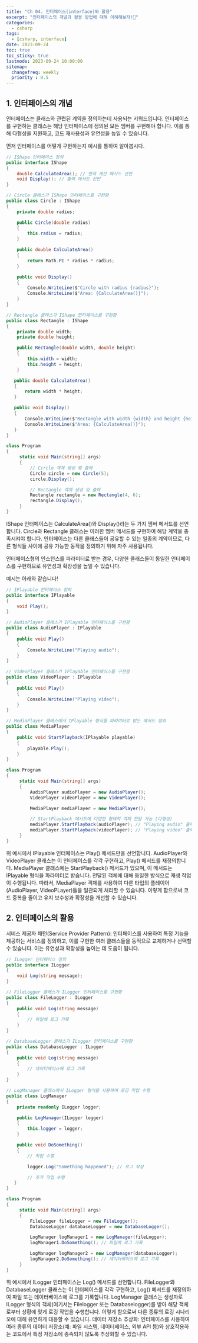 ```yaml
---
title: "Ch 04. 인터페이스(interface)와 활용"
excerpt: "인터페이스의 개념과 활용 방법에 대해 이해해보자!🐣"
categories: 
  - csharp
tags:
  - [csharp, interface]
date: 2023-09-24
toc: true
toc_sticky: true
lastmode: 2023-09-24 10:00:00
sitemap:
  changefreq: weekly
  priority : 0.5
---
```

## 1. 인터페이스의 개념
인터페이스는 클래스와 관련된 계약을 정의하는데 사용되는 키워드입니다. 인터페이스를 구현하는 클래스는 해당 인터페이스에 정의된
모든 멤버를 구현해야 합니다. 이를 통해 다형성을 지원하고, 코드 재사용성과 유연성을 높일 수 있습니다.

먼저 인터페이스를 어떻게 구현하는지 예시를 통하여 알아봅시다.

```csharp
// IShape 인터페이스 정의
public interface IShape
{
    double CalculateArea(); // 면적 계산 메서드 선언
    void Display(); // 출력 메서드 선언
}

// Circle 클래스가 IShape 인터페이스를 구현함
public class Circle : IShape
{
    private double radius;

    public Circle(double radius)
    {
        this.radius = radius;
    }

    public double CalculateArea()
    {
        return Math.PI * radius * radius;
    }

    public void Display()
    {
        Console.WriteLine($"Circle with radius {radius}");
        Console.WriteLine($"Area: {CalculateArea()}");
    }
}

// Rectangle 클래스가 IShape 인터페이스를 구현함
public class Rectangle : IShape
{
    private double width;
    private double height;

    public Rectangle(double width, double height)
    {
        this.width = width;
        this.height = height;
    }

   public double CalculateArea()
   {
       return width * height;
   }

   public void Display()
   {
       Console.WriteLine($"Rectangle with width {width} and height {height}");
       Console.WriteLine($"Area: {CalculateArea()}");
   }
}

class Program 
{
     static void Main(string[] args)
     {
         // Circle 객체 생성 및 출력
         Circle circle = new Circle(5);
         circle.Display();

         // Rectangle 객체 생성 및 출력 
         Rectangle rectangle = new Rectangle(4, 6);
         rectangle.Display();
     }
}
```
IShape 인터페이스는 CalculateArea()와 Display()라는 두 가지 멤버 메서드를 선언합니다. Circle과 Rectangle 클래스는 이러한 멤버 메서드를 구현하여 해당 계약을 충족시켜야 합니다.
인터페이스는 다른 클래스들이 공유할 수 있는 일종의 계약이므로, 다른 형식들 사이에 공유 가능한 동작을 정의하기 위해 자주 사용됩니다.

인터페이스형의 인스턴스를 파라미터로 받는 경우, 다양한 클래스들이 동일한 인터페이스를 구현하므로 유연성과 확장성을 높일 수 있습니다. 

예시는 아래와 같습니다!

```csharp
// IPlayable 인터페이스 정의
public interface IPlayable
{
    void Play();
}

// AudioPlayer 클래스가 IPlayable 인터페이스를 구현함
public class AudioPlayer : IPlayable
{
    public void Play()
    {
        Console.WriteLine("Playing audio");
    }
}

// VideoPlayer 클래스가 IPlayable 인터페이스를 구현함
public class VideoPlayer : IPlayable
{
    public void Play()
    {
        Console.WriteLine("Playing video");
    }
}

// MediaPlayer 클래스에서 IPlayable 형식을 파라미터로 받는 메서드 정의
public class MediaPlayer
{
    public void StartPlayback(IPlayable playable)
    {
        playable.Play();
    }
}

class Program 
{
     static void Main(string[] args)
     {
         AudioPlayer audioPlayer = new AudioPlayer();
         VideoPlayer videoPlayer = new VideoPlayer();

         MediaPlayer mediaPlayer = new MediaPlayer();

         // StartPlayback 메서드에 다양한 형태의 객체 전달 가능 (다형성)
         mediaPlayer.StartPlayback(audioPlayer); // "Playing audio" 출력
         mediaPlayer.StartPlayback(videoPlayer); // "Playing video" 출력
     }
}
```

위 예시에서 IPlayable 인터페이스는 Play() 메서드만을 선언합니다. AudioPlayer와 VideoPlayer 클래스는 이 인터페이스를 각각 구현하고, Play() 메서드를 재정의합니다.
MediaPlayer 클래스에는 StartPlayback() 메서드가 있으며, 이 메서드는 IPlayable 형식을 파라미터로 받습니다. 전달된 객체에 대해 동일한 방식으로 재생 작업이 수행됩니다.
따라서, MediaPlayer 객체를 사용하여 다른 타입의 플레이어(AudioPlayer, VideoPLayer)들을 일관되게 처리할 수 있습니다. 이렇게 함으로써 코드 중복을 줄이고 유지 보수성과 확장성을 개선할 수 있습니다.

## 2. 인터페이스의 활용
서비스 제공자 패턴(Service Provider Pattern): 인터페이스를 사용하여 특정 기능을 제공하는 서비스를 정의하고, 이를 구현한 여러 클래스들을 동적으로 교체하거나 선택할 수 있습니다. 이는 유연성과 확장성을 높이는 데 도움이 됩니다.

```csharp
// ILogger 인터페이스 정의
public interface ILogger
{
    void Log(string message);
}

// FileLogger 클래스가 ILogger 인터페이스를 구현함
public class FileLogger : ILogger
{
    public void Log(string message)
    {
        // 파일에 로그 기록
    }
}

// DatabaseLogger 클래스가 ILogger 인터페이스를 구현함
public class DatabaseLogger : ILogger
{
    public void Log(string message)
    {
        // 데이터베이스에 로그 기록
    }
}

// LogManager 클래스에서 ILogger 형식을 사용하여 로깅 작업 수행
public class LogManager
{
    private readonly ILogger logger;

    public LogManager(ILogger logger)
    {
        this.logger = logger;
    }

    public void DoSomething()
    {
        // 작업 수행

        logger.Log("Something happened"); // 로그 작성

        // 추가 작업 수행
   }
}

class Program 
{
     static void Main(string[] args)
     {
         FileLogger fileLogger = new FileLogger();
         DatabaseLogger databaseLogger = new DatabaseLogger();

         LogManager logManager1 = new LogManager(fileLogger);
         logManager1.DoSomething(); // 파일에 로그 기록

         LogManager logManager2 = new LogManager(databaseLogger);
         logManager2.DoSomething(); // 데이터베이스에 로그 기록 
     }
}
```
위 예시에서 ILogger 인터페이스는 Log() 메서드를 선언합니다. FileLogger와 DatabaseLogger 클래스는 이 인터페이스를 각각 구현하고, Log() 메서드를 재정의하여 파일 또는 데이터베이스에 로그를 기록합니다.
LogManager 클래스는 생성자로 ILogger 형식의 객체(여기서는 Filelogger 또는 Databaselogger)를 받아 해당 객체로부터 상황에 맞게 로깅 작업을 수행합니다. 이렇게 함으로써 다른 종류의 로깅 시나리오에 대해 유연하게 대응할 수 있습니다.
데이터 저장소 추상화: 인터페이스를 사용하여 여러 종류의 데이터 저장소(예: 파일 시스템, 데이터베이스, 외부 API 등)와 상호작용하는 코드에서 특정 저장소에 종속되지 않도록 추상화할 수 있습니다.
